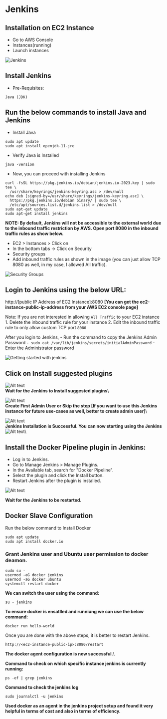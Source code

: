 # Jenkins

## Installation on EC2 Instance
* Go to AWS Console
* Instances(running)
* Launch instances

![Jenkins](https://github.com/AimanZehra/DevOps/blob/main/Jenkins/Files/image.png)

## Install Jenkins
* Pre-Requisites:
```Plaintext
Java (JDK)
```
## Run the below commands to install Java and Jenkins
* Install Java

```Plaintext
sudo apt update
sudo apt install openjdk-11-jre
```
* Verify Java is Installed
```Plaintext
java -version
```
* Now, you can proceed with installing Jenkins
```Plaintext
curl -fsSL https://pkg.jenkins.io/debian/jenkins.io-2023.key | sudo tee \
  /usr/share/keyrings/jenkins-keyring.asc > /dev/null
echo deb [signed-by=/usr/share/keyrings/jenkins-keyring.asc] \
  https://pkg.jenkins.io/debian binary/ | sudo tee \
  /etc/apt/sources.list.d/jenkins.list > /dev/null
sudo apt-get update
sudo apt-get install jenkins
```

**NOTE: By default, Jenkins will not be accessible to the external world due to the inbound traffic restriction by AWS. Open port 8080 in the inbound traffic rules as show below.**

* EC2 > Instances > Click on
* In the bottom tabs -> Click on Security
* Security groups
* Add inbound traffic rules as shown in the image (you can just allow TCP 8080 as well, in my case, I allowed All traffic).

![Security Groups](https://github.com/AimanZehra/DevOps/blob/main/Jenkins/Files/image-1.png)

## Login to Jenkins using the below URL:
http://[public IP Address of EC2 Instance]:8080 
**[You can get the ec2-instance-public-ip-address from your AWS EC2 console page]**

Note: If you are not interested in allowing ```All Traffic``` to your EC2 instance 1. Delete the inbound traffic rule for your instance 2. Edit the inbound traffic rule to only allow custom TCP port ```8080```

After you login to Jenkins, - Run the command to copy the Jenkins Admin Password ```- sudo cat /var/lib/jenkins/secrets/initialAdminPassword``` - Enter the Administrator password

![Getting started with jenkins](https://github.com/AimanZehra/DevOps/blob/main/Jenkins/Files/image-2.png)

## Click on Install suggested plugins
![Alt text](https://github.com/AimanZehra/DevOps/blob/main/Jenkins/Files/image-3.png)\
**Wait for the Jenkins to Install suggested plugins**\

![Alt text](https://github.com/AimanZehra/DevOps/blob/main/Jenkins/Files/image-4.png)\
**Create First Admin User or Skip the step [If you want to use this Jenkins instance for future use-cases as well, better to create admin user]**\


![Alt text](https://github.com/AimanZehra/DevOps/blob/main/Jenkins/Files/image-5.png)\
**Jenkins Installation is Successful. You can now starting using the Jenkins**\
![Alt text](https://github.com/AimanZehra/DevOps/blob/main/Jenkins/Files/image-6.png)\

## Install the Docker Pipeline plugin in Jenkins:
* Log in to Jenkins.
* Go to Manage Jenkins > Manage Plugins.
* In the Available tab, search for "Docker Pipeline".
* Select the plugin and click the Install button.
* Restart Jenkins after the plugin is installed.

![Alt text](https://github.com/AimanZehra/DevOps/blob/main/Jenkins/Files/image-7.png)

**Wait for the Jenkins to be restarted.**

## Docker Slave Configuration
Run the below command to Install Docker

```
sudo apt update
sudo apt install docker.io
```

### Grant Jenkins user and Ubuntu user permission to docker deamon.
```
sudo su - 
usermod -aG docker jenkins
usermod -aG docker ubuntu
systemctl restart docker
```

**We can switch the user using the command:**
```
su - jenkins
```

**To ensure docker is ensatlled and runniung we can use the below command:**
```
docker run hello-world
```

Once you are done with the above steps, it is better to restart Jenkins.
```
http://<ec2-instance-public-ip>:8080/restart
```

**The docker agent configuration is now successful.**\

**Command to check on which specific instance jenkins is currently running:**
```
ps -ef | grep jenkins
```

**Command to check the jenkins log**
```
sudo journalctl -u jenkins
```


**Used docker as an agent in the jenkins project setup and found it very helpful in terms of cost and also in terms of efficiency.**